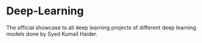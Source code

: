 # Deep-Learning
The official showcase to all deep learning projects of different deep learning models done by Syed Kumail Haider.
